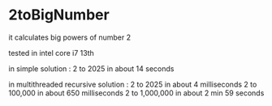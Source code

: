 # 2toBigNumber
it calculates big powers of number 2  

tested in intel core i7 13th

in simple solution :
2 to 2025 in about 14 seconds

in multithreaded recursive solution :
2 to 2025 in about 4 milliseconds
2 to 100,000 in about 650 milliseconds
2 to 1,000,000 in about 2 min 59 seconds 
